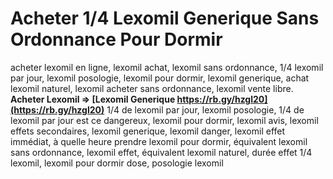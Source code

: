 # Acheter 1/4 Lexomil Generique Sans Ordonnance Pour Dormir
acheter lexomil en ligne, lexomil achat, lexomil sans ordonnance, 1/4 lexomil par jour, lexomil posologie, lexomil pour dormir, lexomil generique, achat lexomil naturel, lexomil acheter sans ordonnance, lexomil vente libre.
**Acheter Lexomil => [Lexomil Generique https://rb.gy/hzgl20](https://rb.gy/hzgl20)**
1/4 de lexomil par jour, lexomil posologie, 1/4 de lexomil par jour est ce dangereux, lexomil pour dormir, lexomil avis, lexomil effets secondaires, lexomil generique, lexomil danger, lexomil effet immédiat, à quelle heure prendre lexomil pour dormir, équivalent lexomil sans ordonnance, lexomil effet, équivalent lexomil naturel, durée effet 1/4 lexomil, lexomil pour dormir dose, posologie lexomil
